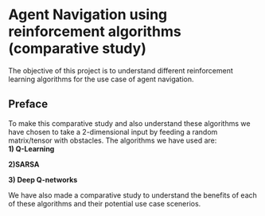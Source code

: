 # Agent Navigation using reinforcement algorithms (comparative study)

The objective of this project is to understand different reinforcement learning algorithms for the use case of agent navigation.

## Preface

To make this comparative study and also understand these algorithms we have chosen to take a 2-dimensional input by feeding a random matrix/tensor with obstacles.
The algorithms we have used are:
<br>
<b>1) Q-Learning </b>

<b>2)SARSA</b>

<b>3) Deep Q-networks</b>

We have also made a comparative study to understand the benefits of each of these algorithms and their potential use case scenerios.
